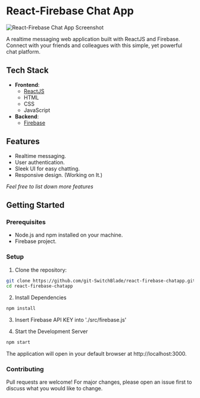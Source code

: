 # React-Firebase Chat App

![React-Firebase Chat App Screenshot](insert-screenshot-url-here.png)

A realtime messaging web application built with ReactJS and Firebase. Connect with your friends and colleagues with this simple, yet powerful chat platform.

## Tech Stack

- **Frontend**:
  - [ReactJS](https://reactjs.org/)
  - HTML
  - CSS
  - JavaScript
- **Backend**:
  - [Firebase](https://firebase.google.com/)

## Features

- Realtime messaging.
- User authentication.
- Sleek UI for easy chatting.
- Responsive design. (Working on It.)

*Feel free to list down more features*

## Getting Started

### Prerequisites

- Node.js and npm installed on your machine.
- Firebase project.

### Setup

1. Clone the repository:

```bash
git clone https://github.com/git-SwitchBlade/react-firebase-chatapp.git
cd react-firebase-chatapp
```

2. Install Dependencies

```bash
npm install
```
3. Insert Firebase API KEY into './src/firebase.js'

4. Start the Development Server

```bash
npm start
```

The application will open in your default browser at http://localhost:3000.

### Contributing

Pull requests are welcome! For major changes, please open an issue first to discuss what you would like to change.

